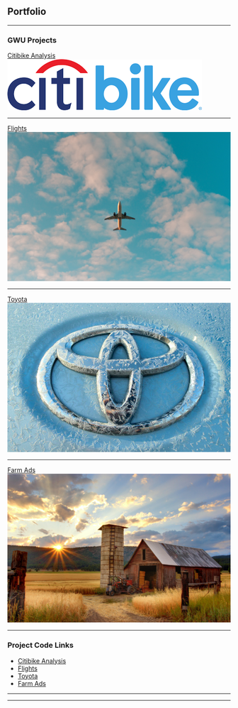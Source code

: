 ## Portfolio

---

### GWU Projects

[Citibike Analysis](yubika21.github.io/project/Citibike_Analysis.html)
<img src="images/citibike.png?raw=true"/>

---
[Flights](/pdf/sample_presentation.pdf)
<img src="images/philip-myrtorp-iiqpxCg2GD4-unsplash.jpg?raw=true"/>

---
[Toyota](http://example.com/)
<img src="images/photo-1546545817-27f0fb006153.webp?raw=true"/>

---
[Farm Ads](http://example.com/)
<img src="images/timothy-eberly-XemjjFd_4qE-unsplash.jpg?raw=true"/>

---

### Project Code Links

- [Citibike Analysis](yubika21.github.io/Citibike_Analysis.html)
- [Flights](http://example.com/)
- [Toyota](http://example.com/)
- [Farm Ads](http://example.com/)

---




---

